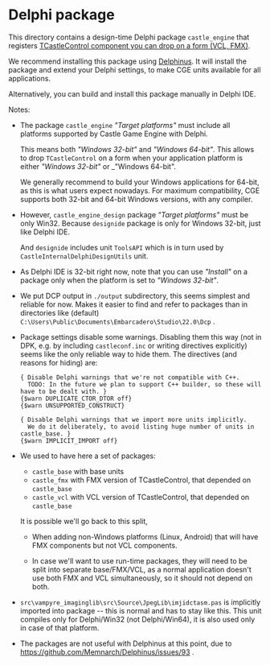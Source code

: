 # Delphi package

This directory contains a design-time Delphi package `castle_engine` that registers [TCastleControl component you can drop on a form (VCL, FMX)](https://castle-engine.io/control_on_form).

We recommend installing this package using [Delphinus](https://castle-engine.io/download#delphinus). It will install the package and extend your Delphi settings, to make CGE units available for all applications.

Alternatively, you can build and install this package manually in Delphi IDE.

Notes:

- The package `castle_engine` _"Target platforms"_ must include all platforms supported by Castle Game Engine with Delphi.

    This means both _"Windows 32-bit"_ and _"Windows 64-bit"_. This allows to drop `TCastleControl` on a form when your application platform is either _"Windows 32-bit"_ or _"Windows 64-bit".

    We generally recommend to build your Windows applications for 64-bit, as this is what users expect nowadays. For maximum compatibility, CGE supports both 32-bit and 64-bit Windows versions, with any compiler.

- However, `castle_engine_design` package _"Target platforms"_ must be only Win32. Because `designide` package is only for Windows 32-bit, just like Delphi IDE.

    And `designide` includes unit `ToolsAPI` which is in turn used by `CastleInternalDelphiDesignUtils` unit.

- As Delphi IDE is 32-bit right now, note that you can use _"Install"_ on a package only when the platform is set to _"Windows 32-bit"_.

- We put DCP output in `./output` subdirectory, this seems simplest and reliable for now.
  Makes it easier to find and refer to packages than in directories like
  (default) `C:\Users\Public\Documents\Embarcadero\Studio\22.0\Dcp` .

- Package settings disable some warnings.
  Disabling them this way (not in DPK, e.g. by including `castleconf.inc` or writing directives explicitly) seems like the only reliable way to hide them. The directives (and reasons for hiding) are:

    ```
    { Disable Delphi warnings that we're not compatible with C++.
      TODO: In the future we plan to support C++ builder, so these will have to be dealt with. }
    {$warn DUPLICATE_CTOR_DTOR off}
    {$warn UNSUPPORTED_CONSTRUCT}

    { Disable Delphi warnings that we import more units implicitly.
      We do it deliberately, to avoid listing huge number of units in castle_base. }
    {$warn IMPLICIT_IMPORT off}
    ```

- We used to have here a set of packages:

    - `castle_base` with base units
    - `castle_fmx` with FMX version of TCastleControl, that depended on `castle_base`
    - `castle_vcl` with VCL version of TCastleControl, that depended on `castle_base`

    It is possible we'll go back to this split,

    - When adding non-Windows platforms (Linux, Android) that will have FMX components but not VCL components.

    - In case we'll want to use run-time packages, they will need to be split into separate base/FMX/VCL, as a normal application doesn't use both FMX and VCL simultaneously, so it should not depend on both.

- `src\vampyre_imaginglib\src\Source\JpegLib\imjidctasm.pas` is implicitly imported into package -- this is normal and has to stay like this. This unit compiles only for Delphi/Win32 (not Delphi/Win64), it is also used only in case of that platform.

- The packages are not useful with Delphinus at this point, due to https://github.com/Memnarch/Delphinus/issues/93 .
